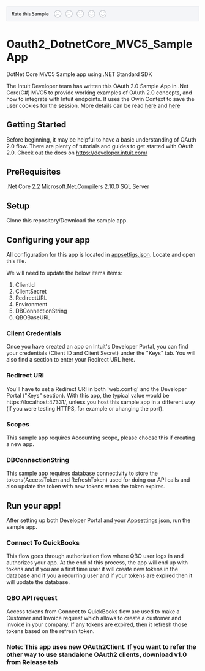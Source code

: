 [![Sample Banner](views/Sample.png)][ss1]

# Oauth2_DotnetCore_MVC5_SampleApp
DotNet Core MVC5 Sample app using .NET Standard SDK

The Intuit Developer team has written this OAuth 2.0 Sample App in .Net Core(C#) MVC5 to provide working examples of OAuth 2.0 concepts, and how to integrate with Intuit endpoints. It uses the Owin Context to save the user cookies for the session.
More details can be read [here](https://www.asp.net/aspnet/overview/owin-and-katana) and [here](https://brockallen.com/2013/10/24/a-primer-on-owin-cookie-authentication-middleware-for-the-asp-net-developer/)


## Getting Started
Before beginning, it may be helpful to have a basic understanding of OAuth 2.0 flow. There are plenty of tutorials and guides to get started with OAuth 2.0. Check out the docs on https://developer.intuit.com/

## PreRequisites
.Net Core 2.2
Microsoft.Net.Compilers 2.10.0
SQL Server

## Setup
Clone this repository/Download the sample app.

## Configuring your app
All configuration for this app is located in [appsettigs.json](https://github.com/IntuitDeveloper/Oauth2_DotnetCore_MVC5_SampleApp/blob/master/OAuth2_CoreMVC_Sample/OAuth2_CoreMVC_Sample/appsettings.json). Locate and open this file.

We will need to update the below items items:
1. ClientId
2. ClientSecret
3. RedirectURL
4. Environment
5. DBConnectionString
6. QBOBaseURL

### Client Credentials
Once you have created an app on Intuit's Developer Portal, you can find your credentials (Client ID and Client Secret) under the "Keys" tab. You will also find a section to enter your Redirect URL here.

### Redirect URI
You'll have to set a Redirect URI in both 'web.config' and the Developer Portal ("Keys" section). With this app, the typical value would be https://localhost:47331/, unless you host this sample app in a different way (if you were testing HTTPS, for example or changing the port).

### Scopes
This sample app requires Accounting scope, please choose this if creating a new app.

### DBConnectionString
This sample app requires database connectivity to store the tokens(AccessToken and RefreshToken) used for doing our API calls and also update the token with new tokens when the token expires.

## Run your app!
After setting up both Developer Portal and your [Appsettings.json](https://github.com/IntuitDeveloper/Oauth2_DotnetCore_MVC5_SampleApp/blob/master/OAuth2_CoreMVC_Sample/OAuth2_CoreMVC_Sample/appsettings.json), run the sample app. 

### Connect To QuickBooks 
This flow goes through authorization flow where QBO user logs in and authorizes your app. At the end of this process, the app will end up with tokens and  if you are a first time user it will create new tokens in the database and if you a recurring user and if your tokens are expired then it will update the database.

### QBO API request
Access tokens from Connect to QuickBooks flow are used to make a Customer and Invoice request which allows to create a customer and invoice in your company. If any tokens are expired, then it refresh those tokens based on the refresh token.

### Note: This app uses new OAuth2Client. If you want to refer the other way to use standalone OAuth2 clients, download v1.0 from Release tab

[ss1]: https://help.developer.intuit.com/s/samplefeedback?cid=9010&repoName=OAuth2_CoreMVC_Sample
